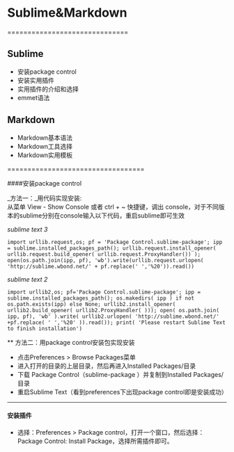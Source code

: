 # Sublime&Markdown
==============================
## Sublime
 * 安装package control
 * 安装实用插件
 * 实用插件的介绍和选择
 * emmet语法  
 
## Markdown
 * Markdown基本语法
 * Markdown工具选择
 * Markdown实用模板

==================================

####安装package control

_方法一：_用代码实现安装:   
从菜单 View - Show Console 或者 ctrl + ~ 快捷键，调出 console，对于不同版本的sublime分别在console输入以下代码，重启sublime即可生效  

*sublime text 3*

```import urllib.request,os; pf = 'Package Control.sublime-package'; ipp = sublime.installed_packages_path(); urllib.request.install_opener( urllib.request.build_opener( urllib.request.ProxyHandler()) ); open(os.path.join(ipp, pf), 'wb').write(urllib.request.urlopen( 'http://sublime.wbond.net/' + pf.replace(' ','%20')).read())```  

*sublime text 2*

```import urllib2,os; pf='Package Control.sublime-package'; ipp = sublime.installed_packages_path(); os.makedirs( ipp ) if not os.path.exists(ipp) else None; urllib2.install_opener( urllib2.build_opener( urllib2.ProxyHandler( ))); open( os.path.join( ipp, pf), 'wb' ).write( urllib2.urlopen( 'http://sublime.wbond.net/' +pf.replace( ' ','%20' )).read()); print( 'Please restart Sublime Text to finish installation')```

** 方法二：用package control安装包实现安装
  * 点击Preferences > Browse Packages菜单
  * 进入打开的目录的上层目录，然后再进入Installed Packages/目录
  * 下载 Package Control（sublime-package ）并复制到Installed Packages/目录
  * 重启Sublime Text（看到preferences下出现package control即是安装成功）
  
  
-------------------------------------------------------------------------------
#### 安装插件
* 选择：Preferences > Package control，打开一个窗口，然后选择：Package Control: Install Package，选择所需插件即可。

